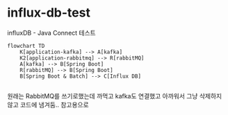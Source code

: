 # influx-db-test
influxDB - Java Connect 테스트

```mermaid
flowchart TD
    K[application-kafka] --> A[kafka]
    K2[application-rabbitmq] --> R[rabbitMQ]
    A[kafka] --> B[Spring Boot]
    R[rabbitMQ] --> B[Spring Boot]
    B[Spring Boot & Batch] --> C[Influx DB]
  
```


원래는 RabbitMQ를 쓰기로했는데 까먹고 kafka도 연결했고 아까워서 그냥 삭제하지 않고 코드에 냄겨둠.. 참고용으로
